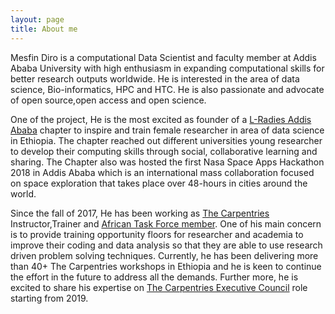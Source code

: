 ```yaml
---
layout: page
title: About me
---
```


Mesfin Diro is a computational Data Scientist and faculty member at Addis Ababa University with high enthusiasm in expanding computational skills  for better research outputs worldwide.  He is interested in the area of data science, Bio-informatics, HPC and HTC. He is also passionate and advocate of open source,open access and open science.

One of the project, He is the most excited as founder of a [L-Radies Addis Ababa](https://www.meetup.com/rladies-addis-ababa/members/) chapter to inspire and train female researcher in area of data science in Ethiopia. The chapter reached out different universities  young researcher to develop their computing skills through social, collaborative learning and sharing. The Chapter also was hosted  the first Nasa Space Apps Hackathon 2018 in Addis Ababa which is an international mass collaboration focused on space exploration that takes place over 48-hours in cities around the world.

Since the fall of 2017, He has been working as [The Carpentries](https://carpentries.org/trainers/) Instructor,Trainer and [African Task Force member](https://docs.carpentries.org/topic_folders/regional_communities/african_task_force.html). One of his main concern is to provide training opportunity floors for researcher and academia to improve their coding and data analysis so that they are able to use research driven problem solving techniques. Currently, he has been delivering more than 40+ The Carpentries workshops in Ethiopia and  he is keen to continue the effort in the future to address all the demands. Further more, he is excited to share his expertise on [The Carpentries Executive Council](https://carpentries.org/blog/2018/09/executive-committee-structure/) role starting from 2019.
